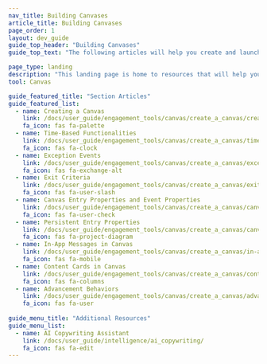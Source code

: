 ```yaml
---
nav_title: Building Canvases
article_title: Building Canvases
page_order: 1
layout: dev_guide
guide_top_header: "Building Canvases"
guide_top_text: "The following articles will help you create and launch a multi-dimensional Canvas."

page_type: landing
description: "This landing page is home to resources that will help you create and launch a multi-dimensional Canvas such as how to create a Canvas, exception events, exit criteria, Canvas entry properties, and more."
tool: Canvas

guide_featured_title: "Section Articles"
guide_featured_list:
  - name: Creating a Canvas
    link: /docs/user_guide/engagement_tools/canvas/create_a_canvas/create_a_canvas/
    fa_icon: fas fa-palette
  - name: Time-Based Functionalities
    link: /docs/user_guide/engagement_tools/canvas/create_a_canvas/time_based_canvas/
    fa_icon: fas fa-clock
  - name: Exception Events
    link: /docs/user_guide/engagement_tools/canvas/create_a_canvas/exception_events/
    fa_icon: fas fa-exchange-alt
  - name: Exit Criteria
    link: /docs/user_guide/engagement_tools/canvas/create_a_canvas/exit_criteria/
    fa_icon: fas fa-user-slash
  - name: Canvas Entry Properties and Event Properties
    link: /docs/user_guide/engagement_tools/canvas/create_a_canvas/canvas_entry_properties_event_properties/
    fa_icon: fas fa-user-check
  - name: Persistent Entry Properties
    link: /docs/user_guide/engagement_tools/canvas/create_a_canvas/canvas_persistent_entry_properties/
    fa_icon: fas fa-project-diagram
  - name: In-App Messages in Canvas
    link: /docs/user_guide/engagement_tools/canvas/create_a_canvas/in-app_messages_in_canvas/
    fa_icon: fas fa-mobile
  - name: Content Cards in Canvas
    link: /docs/user_guide/engagement_tools/canvas/create_a_canvas/content-cards_in_canvas/
    fa_icon: fas fa-columns
  - name: Advancement Behaviors
    link: /docs/user_guide/engagement_tools/canvas/create_a_canvas/advancement/
    fa_icon: fas fa-user
 
guide_menu_title: "Additional Resources"
guide_menu_list:
  - name: AI Copywriting Assistant
    link: /docs/user_guide/intelligence/ai_copywriting/
    fa_icon: fas fa-edit
---
```

